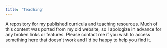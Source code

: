 ```yaml
---
title: 'Teaching'
---
```


A repository for my published curricula and teaching resources. Much of this content was ported from my old website, so I apologize in advance for any broken links or features. Please contact me if you wish to access something here that doesn't work and I'd be happy to help you find it. 
